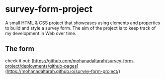 # survey-form-project
A small HTML &amp; CSS project that showcases using elements and properties to build and style a survey form. The aim of the project is to keep track of my development in Web over time.

## The form
check it out: [https://github.com/mohanadaltarah/survey-form-project/deployments/github-pages](https://mohanadaltarah.github.io/survey-form-project/)

